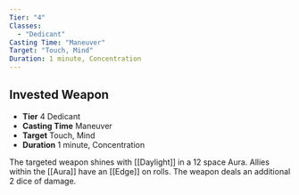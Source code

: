 ```yaml
---
Tier: "4"
Classes:
  - "Dedicant"
Casting Time: "Maneuver"
Target: "Touch, Mind"
Duration: 1 minute, Concentration
---
```

## Invested Weapon
- **Tier** 4 Dedicant
- **Casting Time** Maneuver
- **Target** Touch, Mind
- **Duration** 1 minute, Concentration

The targeted weapon shines with [[Daylight]] in a 12 space Aura. Allies within the [[Aura]] have an [[Edge]] on rolls. The weapon deals an additional 2 dice of damage.
